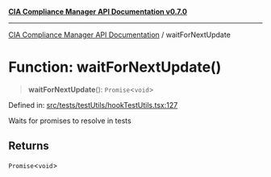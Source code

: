 [**CIA Compliance Manager API Documentation v0.7.0**](../README.md)

***

[CIA Compliance Manager API Documentation](../globals.md) / waitForNextUpdate

# Function: waitForNextUpdate()

> **waitForNextUpdate**(): `Promise`\<`void`\>

Defined in: [src/tests/testUtils/hookTestUtils.tsx:127](https://github.com/Hack23/cia-compliance-manager/blob/main/src/tests/testUtils/hookTestUtils.tsx#L127)

Waits for promises to resolve in tests

## Returns

`Promise`\<`void`\>
